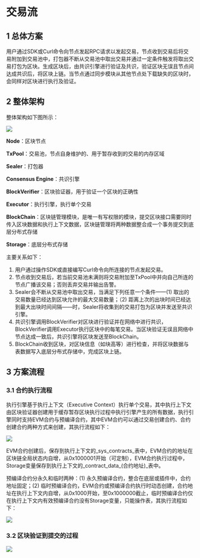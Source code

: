 # 交易流

## 1 总体方案

用户通过SDK或Curl命令向节点发起RPC请求以发起交易，节点收到交易后将交易附加到交易池中，打包器不断从交易池中取出交易并通过一定条件触发将取出交易打包为区块。生成区块后，由共识引擎进行验证及共识，验证区块无误且节点间达成共识后，将区块上链。当节点通过同步模块从其他节点处下载缺失的区块时，会同样对区块进行执行及验证。

## 2 整体架构
整体架构如下图所示：

![](../../../images/architecture/transaction_stream.png)

**Node**：区块节点

**TxPool**：交易池，节点自身维护的、用于暂存收到的交易的内存区域

**Sealer**：打包器

**Consensus Engine**：共识引擎

**BlockVerifier**：区块验证器，用于验证一个区块的正确性

**Executor**：执行引擎，执行单个交易

**BlockChain**：区块链管理模块，是唯一有写权限的模块，提交区块接口需要同时传入区块数据和执行上下文数据，区块链管理将两种数据整合成一个事务提交到底层分布式存储

**Storage**：底层分布式存储

主要关系如下：

 1. 用户通过操作SDK或直接编写Curl命令向所连接的节点发起交易。
 2. 节点收到交易后，若当前交易池未满则将交易附加至TxPool中并向自己所连的节点广播该交易；否则丢弃交易并输出告警。
 3. Sealer会不断从交易池中取出交易，当满足下列任意一个条件——(1) 取出的交易数量已经达到区块允许的最大交易数量；（2) 距离上次的出块时间已经达到最大出块时间间隔——时，Sealer将收集到的交易打包为区块并发送至共识引擎。
 4. 共识引擎调用BlockVerifier对区块进行验证并在网络中进行共识，BlockVerifier调用Executor执行区块中的每笔交易。当区块验证无误且网络中节点达成一致后，共识引擎将区块发送至BlockChain。
 5. BlockChain收到区块，对区块信息（如块高等）进行检查，并将区块数据与表数据写入底层分布式存储中，完成区块上链。

## 3 方案流程

### 3.1 合约执行流程

执行引擎基于执行上下文（Executive Context）执行单个交易，其中执行上下文由区块验证器创建用于缓存暂存区块执行过程中执行引擎产生的所有数据，执行引擎同时支持EVM合约与预编译合约，其中EVM合约可以通过交易创建合约、合约创建合约两种方式来创建，其执行流程如下：

![](../../../images/architecture/EVM_contract_execution.png)

EVM合约创建后，保存到执行上下文的_sys_contracts_表中，EVM合约的地址在区块链全局状态内自增，从0x1000001开始（可定制），EVM合约执行过程中，Storage变量保存到执行上下文的_contract_data_(合约地址)_表中。

预编译合约分永久和临时两种：(1) 永久预编译合约，整合在底层或插件中，合约地址固定；(2) 临时预编译合约，EVM合约或预编译合约执行时动态创建，合约地址在执行上下文内自增，从0x1000开始，至0x1000000截止，临时预编译合约仅在执行上下文内有效预编译合约没有Storage变量，只能操作表，其执行流程如下：

![](../../../images/architecture/precompiled_contract_execution.png)

 
### 3.2 区块验证到提交的过程

![](../../../images/architecture/execution.png)